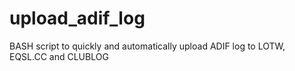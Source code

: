 # upload_adif_log
BASH script to quickly and automatically upload ADIF log to LOTW, EQSL.CC and CLUBLOG
